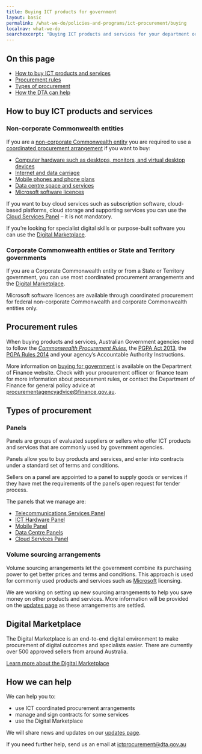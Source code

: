 ```yaml
---
title: Buying ICT products for government
layout: basic
permalink: /what-we-do/policies-and-programs/ict-procurement/buying
localnav: what-we-do
searchexcerpt: "Buying ICT products and services for your department or agency is made easier through ICT coordinated procurement arrangements. These are set up to save your agency time and money."
---
```


## On this page
- [How to buy ICT products and services](#how-to-buy-ict-products-and-services)
- [Procurement rules](#procurement-rules)
- [Types of procurement](#types-of-procurement)
- [How the DTA can help](#how-we-can-help)

## How to buy ICT products and services

### Non-corporate Commonwealth entities

If you are a [non-corporate Commonwealth entity](http://www.finance.gov.au/sites/default/files/Flipchart_1_July_2017_0.pdf) you are required to use a [coordinated procurement arrangement](https://www.finance.gov.au/procurement/wog-procurement/coordinated-procurement.html) if you want to buy:  

- [Computer hardware such as desktops, monitors, and virtual desktop devices](http://finance.gov.au/policy-guides-procurement/whole-of-government-ict-hardware-panel/)
- [Internet and data carriage](http://finance.gov.au/policy-guides-procurement/australian-government-telecommunications-arrangements/telecommunications-panels/)
- [Mobile phones and phone plans](http://finance.gov.au/policy-guides-procurement/australian-government-telecommunications-arrangements/telecommunications-panels/#Mobile_Panel)
- [Data centre space and services](http://finance.gov.au/tags/data-centres/)
- [Microsoft software licences](http://finance.gov.au/policy-guides-procurement/mvsa/)

If you want to buy cloud services such as subscription software, cloud-based platforms, cloud storage and supporting services you can use the [Cloud Services Panel](https://www.finance.gov.au/policy-guides-procurement/cloud-services-panel/) – it is not mandatory.

If you’re looking for specialist digital skills or purpose-built software you can use the [Digital Marketplace](https://marketplace.service.gov.au/).

### Corporate Commonwealth entities or State and Territory governments

If you are a Corporate Commonwealth entity or from a State or Territory government, you can use most coordinated procurement arrangements and the [Digital Marketplace](https://marketplace.service.gov.au/).

Microsoft software licences are available through coordinated procurement for federal non-corporate Commonwealth and corporate Commonwealth entities only.

## Procurement rules

When buying products and services, Australian Government agencies need to follow the [*Commonwealth Procurement Rules*](https://www.finance.gov.au/procurement/procurement-policy-and-guidance/commonwealth-procurement-rules/), the [PGPA Act 2013](https://www.legislation.gov.au/Details/C2013A00123), the [PGPA Rules 2014](http://www.finance.gov.au/resource-management/pgpa-rule/) and your agency’s Accountable Authority Instructions.

More information on [buying for government](https://www.finance.gov.au/procurement/procurement-policy-and-guidance/buying/) is available on the Department of Finance website. Check with your procurement officer or finance team for more information about procurement rules, or contact the Department of Finance for general policy advice at [procurementagencyadvice@finance.gov.au](mailto:procurementagencyadvice@finance.gov.au).

## Types of procurement

### Panels

Panels are groups of evaluated suppliers or sellers who offer ICT products and services that are commonly used by government agencies.  

Panels allow you to buy products and services, and enter into contracts under a standard set of terms and conditions.

Sellers on a panel are appointed to a panel to supply goods or services if they have met the requirements of the panel’s open request for tender process.

The panels that we manage are:

- [Telecommunications Services Panel](http://www.finance.gov.au/policy-guides-procurement/australian-government-telecommunications-arrangements/telecommunications-panels/)
- [ICT Hardware Panel](http://www.finance.gov.au/policy-guides-procurement/whole-of-government-ict-hardware-panel/)
- [Mobile Panel](http://www.finance.gov.au/policy-guides-procurement/australian-government-telecommunications-arrangements/telecommunications-panels/#Mobile_Panel)
- [Data Centre Panels](http://www.finance.gov.au/tags/data-centres/)
- [Cloud Services Panel](http://www.finance.gov.au/policy-guides-procurement/cloud-services-panel/)

### Volume sourcing arrangements

Volume sourcing arrangements let the government combine its purchasing power to get better prices and terms and conditions. This approach is used for commonly used products and services such as [Microsoft](http://finance.gov.au/policy-guides-procurement/mvsa/) licensing.

We are working on setting up new sourcing arrangements to help you save money on other products and services. More information will be provided on the [updates page](https://www.dta.gov.au/what-we-do/policies-and-programs/ict-procurement/updates/) as these arrangements are settled.

## Digital Marketplace

The Digital Marketplace is an end-to-end digital environment to make procurement of digital outcomes and specialists easier. There are currently over 500 approved sellers from around Australia.

[Learn more about the Digital Marketplace](https://marketplace.service.gov.au/)

## How we can help

We can help you to:
- use ICT coordinated procurement arrangements
- manage and sign contracts for some services
- use the Digital Marketplace

We will share news and updates on our [updates page](https://www.dta.gov.au/what-we-do/policies-and-programs/ict-procurement/updates/).

If you need further help, send us an email at [ictprocurement@dta.gov.au](ictprocurement@dta.gov.au)
